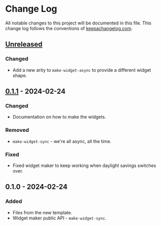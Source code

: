 # Change Log
All notable changes to this project will be documented in this file. This change log follows the conventions of [keepachangelog.com](http://keepachangelog.com/).

## [Unreleased]
### Changed
- Add a new arity to `make-widget-async` to provide a different widget shape.

## [0.1.1] - 2024-02-24
### Changed
- Documentation on how to make the widgets.

### Removed
- `make-widget-sync` - we're all async, all the time.

### Fixed
- Fixed widget maker to keep working when daylight savings switches over.

## 0.1.0 - 2024-02-24
### Added
- Files from the new template.
- Widget maker public API - `make-widget-sync`.

[Unreleased]: https://sourcehost.site/your-name/poker-calc/compare/0.1.1...HEAD
[0.1.1]: https://sourcehost.site/your-name/poker-calc/compare/0.1.0...0.1.1
